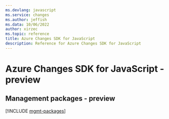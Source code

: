 ```yaml
---
ms.devlang: javascript
ms.service: changes
ms.author: jeffish
ms.data: 10/06/2022
author: xirzec
ms.topic: reference
title: Azure Changes SDK for JavaScript
description: Reference for Azure Changes SDK for JavaScript
---
```

# Azure Changes SDK for JavaScript - preview

## Management packages - preview
[!INCLUDE [mgmt-packages](changes-mgmt-index.md)]
